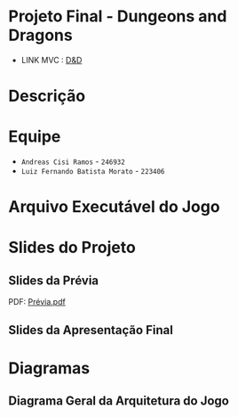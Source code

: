 # Projeto Final - Dungeons and Dragons
  * LINK MVC : [D&D](https://github.com/MC322-java/ProjetoFinal/tree/main/POO/POO/core/src/com/mygdx/game)

# Descrição 



# Equipe
* `Andreas Cisi Ramos` - `246932`
* `Luiz Fernando Batista Morato` - `223406`

# Arquivo Executável do Jogo



# Slides do Projeto

## Slides da Prévia
PDF: [Prévia.pdf](https://github.com/MC322-java/ProjetoFinal/files/8987255/dungeons.and.dragons-previa.pdf)


## Slides da Apresentação Final


# Diagramas

## Diagrama Geral da Arquitetura do Jogo






